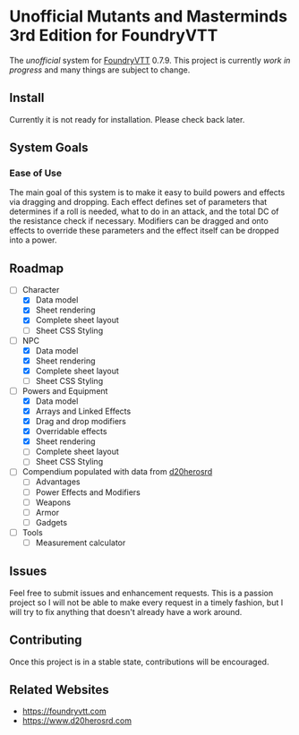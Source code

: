 # Unofficial Mutants and Masterminds 3rd Edition for FoundryVTT
The *unofficial* system for [FoundryVTT](https://foundryvtt.com) 0.7.9. This project is currently
*work in progress* and many things are subject to change.

## Install
Currently it is not ready for installation. Please check back later.

## System Goals
### Ease of Use
The main goal of this system is to make it easy to build powers and effects via dragging and dropping. Each effect defines set of parameters that determines if a roll is needed, what to do in
an attack, and the total DC of the resistance check if necessary. Modifiers can be dragged and 
onto effects to override these parameters and the effect itself can be dropped into a power.

## Roadmap
- [ ] Character
    - [x] Data model
    - [x] Sheet rendering
    - [x] Complete sheet layout
    - [ ] Sheet CSS Styling
- [ ] NPC
    - [x] Data model
    - [x] Sheet rendering
    - [x] Complete sheet layout
    - [ ] Sheet CSS Styling
- [ ] Powers and Equipment
    - [x] Data model
    - [x] Arrays and Linked Effects
    - [x] Drag and drop modifiers
    - [x] Overridable effects
    - [x] Sheet rendering
    - [ ] Complete sheet layout
    - [ ] Sheet CSS Styling
- [ ] Compendium populated with data from [d20herosrd](https://www.d20herosrd.com)
    - [ ] Advantages
    - [ ] Power Effects and Modifiers
    - [ ] Weapons
    - [ ] Armor
    - [ ] Gadgets
- [ ] Tools
    - [ ] Measurement calculator

## Issues
Feel free to submit issues and enhancement requests. This is a passion project so I will not be able to make every request in a timely fashion, but I will try to fix anything that doesn't already have a work around.

## Contributing
Once this project is in a stable state, contributions will be encouraged.

## Related Websites
- https://foundryvtt.com
- https://www.d20herosrd.com
